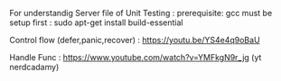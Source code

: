 For understandig Server file of Unit Testing :
prerequisite: gcc must be setup first  : sudo apt-get install build-essential

Control flow (defer,panic,recover) : https://youtu.be/YS4e4q9oBaU

Handle Func : https://www.youtube.com/watch?v=YMFkgN9r_jg (yt nerdcadamy)

